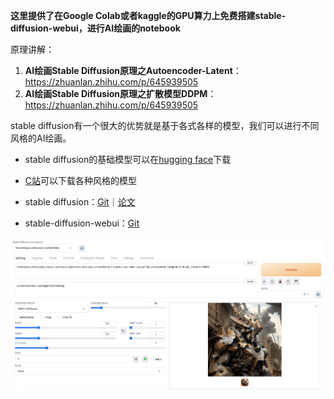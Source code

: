 **这里提供了在Google Colab或者kaggle的GPU算力上免费搭建stable-diffusion-webui，进行AI绘画的notebook**

原理讲解：

1. **AI绘画Stable Diffusion原理之Autoencoder-Latent**：https://zhuanlan.zhihu.com/p/645939505
2. **AI绘画Stable Diffusion原理之扩散模型DDPM**：https://zhuanlan.zhihu.com/p/645939505

stable diffusion有一个很大的优势就是基于各式各样的模型，我们可以进行不同风格的AI绘画。

- stable diffusion的基础模型可以在[hugging face](https://huggingface.co/stabilityai)下载

- [C站](https://civitai.com/)可以下载各种风格的模型
- stable diffusion：[Git](https://github.com/CompVis/latent-diffusion)｜[论文](https://arxiv.org/abs/2112.10752)
- stable-diffusion-webui：[Git](https://github.com/AUTOMATIC1111/stable-diffusion-webui)

![变形金刚风格](变形金刚风格.png)